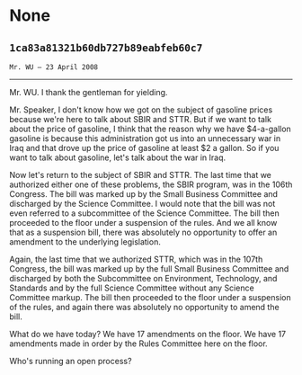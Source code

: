 # None
## `1ca83a81321b60db727b89eabfeb60c7`
`Mr. WU — 23 April 2008`

---


Mr. WU. I thank the gentleman for yielding.

Mr. Speaker, I don't know how we got on the subject of gasoline 
prices because we're here to talk about SBIR and STTR. But if we want 
to talk about the price of gasoline, I think that the reason why we 
have $4-a-gallon gasoline is because this administration got us into an 
unnecessary war in Iraq and that drove up the price of gasoline at 
least $2 a gallon. So if you want to talk about gasoline, let's talk 
about the war in Iraq.

Now let's return to the subject of SBIR and STTR. The last time that 
we authorized either one of these problems, the SBIR program, was in 
the 106th Congress. The bill was marked up by the Small Business 
Committee and discharged by the Science Committee. I would note that 
the bill was not even referred to a subcommittee of the Science 
Committee. The bill then proceeded to the floor under a suspension of 
the rules. And we all know that as a suspension bill, there was 
absolutely no opportunity to offer an amendment to the underlying 
legislation.

Again, the last time that we authorized STTR, which was in the 107th 
Congress, the bill was marked up by the full Small Business Committee 
and discharged by both the Subcommittee on Environment, Technology, and 
Standards and by the full Science Committee without any Science 
Committee markup. The bill then proceeded to the floor under a 
suspension of the rules, and again there was absolutely no opportunity 
to amend the bill.

What do we have today? We have 17 amendments on the floor. We have 17 
amendments made in order by the Rules Committee here on the floor.

Who's running an open process?